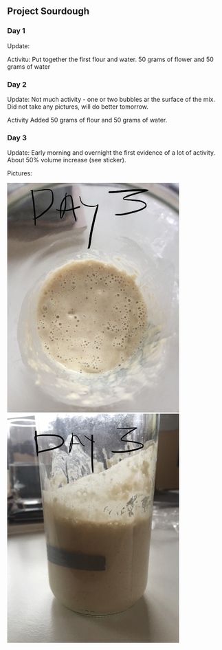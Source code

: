 ## Project Sourdough

### Day 1
Update:

Activitu:  Put together the first flour and water.  50 grams of flower and 50 grams of water
### Day 2
Update: Not much activity - one or two bubbles ar the surface of the mix.  Did not take any pictures, will do better tomorrow.

Activity Added 50 grams of flour and 50 grams of water.

### Day 3
Update: Early morning and overnight the first evidence of a lot of activity.  About 50% volume increase (see sticker).

Pictures:


<img src="images/day3_1.jpg" width="400" alt="Homemade">
<img src="images/day3_2.jpg" width="400" alt="Homemade">